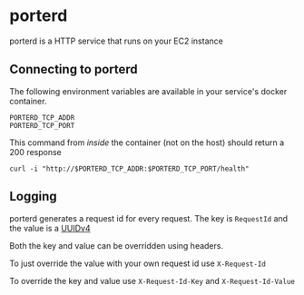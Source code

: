 porterd
=======

porterd is a HTTP service that runs on your EC2 instance

Connecting to porterd
---------------------

The following environment variables are available in your service's docker
container.

```
PORTERD_TCP_ADDR
PORTERD_TCP_PORT
```

This command from *inside* the container (not on the host) should return a 200
response
```
curl -i "http://$PORTERD_TCP_ADDR:$PORTERD_TCP_PORT/health"
```

Logging
-------

porterd generates a request id for every request. The key is `RequestId` and
the value is a
[UUIDv4](https://en.wikipedia.org/wiki/Universally_unique_identifier#Version_4_.28random.29)

Both the key and value can be overridden using headers.

To just override the value with your own request id use `X-Request-Id`

To override the key and value use `X-Request-Id-Key` and `X-Request-Id-Value`
